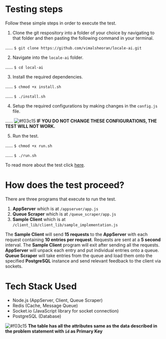 # Testing steps

Follow these simple steps in order to execute the test.

1. Clone the git respository into a folder of your choice by navigating to that folder and then pasting the following command in your terminal.

...... `$ git clone https://github.com/vimalsheoran/locale-ai.git`

2. Navigate into the `locale-ai` folder.

...... `$ cd local-ai`

3. Install the required dependencies.

...... `$ chmod +x install.sh`

...... `$ ./install.sh`

4. Setup the required configurations by making changes in the `config.js` file. 

...... ![#f03c15](https://placehold.it/15/f03c15/000000?text=+) **IF YOU DO NOT CHANGE THESE CONFIGURATIONS, THE TEST WILL NOT WORK.**

5. Run the test.

...... `$ chmod +x run.sh`

...... `$ ./run.sh`

To read more about the test click [here](#how-does-the-test-proceed?).

# How does the test proceed?

There are three programs that execute to run the test.

1. **AppServer** which is at `/appserver/app.js`
2. **Queue Scraper** which is at `/queue_scraper/app.js`
3. **Sample Client** which is at `/client_lib/client_lib/sample_implementation.js`

The **Sample Client** will send **15 requests** to the **AppServer** with each request containing **10 entries per request**. Requests are sent at a **5 second** interval. The **Sample Client** program will exit after sending all the requests. **AppServer** will unpack each entry and put individual entries onto a queue. **Queue Scraper** will take entries from the queue and load them onto the specified **PostgreSQL** instance and send relevant feedback to the client via sockets.

# Tech Stack Used

* Node.js (AppServer, Client, Queue Scraper)
* Redis (Cache, Message Queue)
* Socket.io (JavaScript library for socket connection)
* PostgreSQL (Database)

![#f03c15](https://placehold.it/15/f03c15/000000?text=+) **The table has all the attributes same as the data described in the problem statement with `id` as Primary Key**